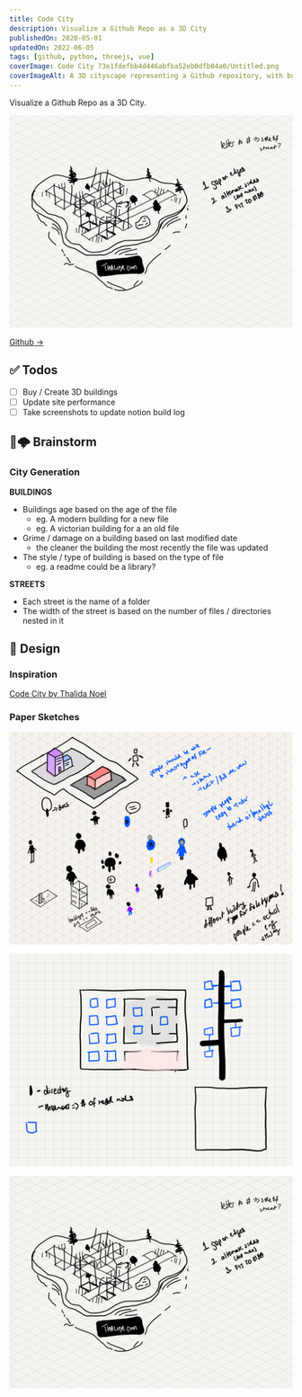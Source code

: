 ```yaml
---
title: Code City
description: Visualize a Github Repo as a 3D City
publishedOn: 2020-05-01
updatedOn: 2022-06-05
tags: [github, python, threejs, vue]
coverImage: Code City 73e1fdefbb4d446abfba52eb0dfb04a0/Untitled.png
coverImageAlt: A 3D cityscape representing a Github repository, with buildings and streets
---
```


Visualize a Github Repo as a 3D City.

![Untitled](Code%20City%2073e1fdefbb4d446abfba52eb0dfb04a0/Untitled.png)

[Github →](https://github.com/thalida/codecity)

## ✅ Todos

- [ ]  Buy / Create 3D buildings
- [ ]  Update site performance
- [ ]  Take screenshots to update notion build log

## 🧠🌩 Brainstorm

### City Generation

**BUILDINGS**

- Buildings age based on the age of the file
    - eg. A modern building for a new file
    - eg. A victorian building for a an old file
- Grime / damage on a building based on last modified date
    - the cleaner the building the most recently the file was updated
- The style / type of building is based on the type of file
    - eg. a readme could be a library?

**STREETS**

- Each street is the name of a folder
- The width of the street is based on the number of files / directories nested in it

## 🎨 Design

### Inspiration

[Code City by Thalida Noel](https://dribbble.com/thalida/collections/2030629-Code-City)

### Paper Sketches

![Paper.2020.me.52.png](Code%20City%2073e1fdefbb4d446abfba52eb0dfb04a0/Paper.2020.me.52.png)

![Paper.codecity.14.png](Code%20City%2073e1fdefbb4d446abfba52eb0dfb04a0/Paper.codecity.14.png)

![Paper.codecity.18.png](Code%20City%2073e1fdefbb4d446abfba52eb0dfb04a0/Paper.codecity.18.png)
